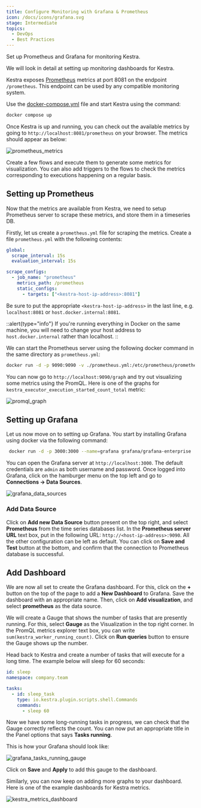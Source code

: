 ```yaml
---
title: Configure Monitoring with Grafana & Prometheus
icon: /docs/icons/grafana.svg
stage: Intermediate
topics:
  - DevOps
  - Best Practices
---
```


Set up Prometheus and Grafana for monitoring Kestra.

We will look in detail at setting up monitoring dashboards for Kestra.

Kestra exposes [Prometheus](https://prometheus.io/) metrics at port 8081 on the endpoint `/prometheus`. This endpoint can be used by any compatible monitoring system.

Use the [docker-compose.yml](https://github.com/kestra-io/kestra/blob/develop/docker-compose.yml) file and start Kestra using the command: 

```sh
docker compose up
```

Once Kestra is up and running, you can check out the available metrics by going to `http://localhost:8081/prometheus` on your browser. The metrics should appear as below:

![prometheus_metrics](/docs/how-to-guides/setup-monitoring/prometheus_metrics.png)

Create a few flows and execute them to generate some metrics for visualization. You can also add triggers to the flows to check the metrics corresponding to executions happening on a regular basis.

## Setting up Prometheus

Now that the metrics are available from Kestra, we need to setup Prometheus server to scrape these metrics, and store them in a timeseries DB.

Firstly, let us create a `prometheus.yml` file for scraping the metrics. Create a file `prometheus.yml` with the following contents:

```yaml
global:
  scrape_interval: 15s
  evaluation_interval: 15s

scrape_configs:
  - job_name: "prometheus"
    metrics_path: /prometheus
    static_configs:
      - targets: ["<kestra-host-ip-address>:8081"]
```

Be sure to put the appropriate `<kestra-host-ip-address>` in the last line, e.g. `localhost:8081` or `host.docker.internal:8081`.

::alert{type="info"}
If you're running everything in Docker on the same machine, you will need to change your host address to `host.docker.internal` rather than localhost.
::

We can start the Prometheus server using the following docker command in the same directory as `prometheus.yml`:

```sh
docker run -d -p 9090:9090 -v ./prometheus.yml:/etc/prometheus/prometheus.yml prom/prometheus
```

You can now go to `http://localhost:9090/graph` and try out visualizing some metrics using the PromQL. Here is one of the graphs for `kestra_executor_execution_started_count_total` metric:

![promql_graph](/docs/how-to-guides/setup-monitoring/promql_graph.png)

## Setting up Grafana

Let us now move on to setting up Grafana. You start by installing Grafana using docker via the following command:

```sh
 docker run -d -p 3000:3000 --name=grafana grafana/grafana-enterprise
```

You can open the Grafana server at `http://localhost:3000`. The default credentials are `admin` as both username and password. Once logged into Grafana, click on the hamburger menu on the top left and go to **Connections -> Data Sources**.

![grafana_data_sources](/docs/how-to-guides/setup-monitoring/grafana_data_sources.png)

### Add Data Source

Click on **Add new Data Source** button present on the top right, and select **Prometheus** from the time series databases list. In the **Prometheus server URL** text box, put in the following URL: `http://<host-ip-address>:9090`. All the other configuration can be left as default. You can click on **Save and Test** button at the bottom, and confirm that the connection to Prometheus database is successful.

## Add Dashboard

We are now all set to create the Grafana dashboard. For this, click on the **+** button on the top of the page to add a **New Dashboard** to Grafana. Save the dashboard with an appropriate name. Then, click on **Add visualization**, and select **prometheus** as the data source.

We will create a Gauge that shows the number of tasks that are presently running. For this, select **Gauge** as the Visualization in the top right corner. In the PromQL metrics explorer text box, you can write `sum(kestra_worker_running_count)`. Click on **Run queries** button to ensure the Gauge shows up the number. 

Head back to Kestra and create a number of tasks that will execute for a long time. The example below will sleep for 60 seconds:

```yaml
id: sleep
namespace: company.team

tasks:
  - id: sleep_task
    type: io.kestra.plugin.scripts.shell.Commands
    commands:
      - sleep 60
```

Now we have some long-running tasks in progress, we can check that the Gauge correctly reflects the count. You can now put an appropriate title in the Panel options that says **Tasks running**. 

This is how your Grafana should look like:

![grafana_tasks_running_gauge](/docs/how-to-guides/setup-monitoring/grafana_tasks_running_gauge.png)

Click on **Save** and **Apply** to add this gauge to the dashboard.

Similarly, you can now keep on adding more graphs to your dashboard. Here is one of the example dashboards for Kestra metrics.

![kestra_metrics_dashboard](/docs/how-to-guides/setup-monitoring/kestra_metrics_dashboard.png)
